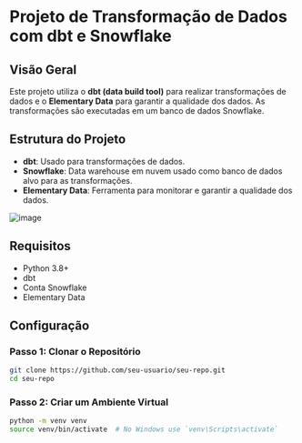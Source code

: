 # Projeto de Transformação de Dados com dbt e Snowflake

## Visão Geral

Este projeto utiliza o **dbt (data build tool)** para realizar transformações de dados e o **Elementary Data** para garantir a qualidade dos dados. As transformações são executadas em um banco de dados Snowflake.

## Estrutura do Projeto

- **dbt**: Usado para transformações de dados.
- **Snowflake**: Data warehouse em nuvem usado como banco de dados alvo para as transformações.
- **Elementary Data**: Ferramenta para monitorar e garantir a qualidade dos dados.

![image](https://github.com/EmanuelCarvalhoJunior/dbt_new_project/assets/91102378/ce77aa33-10d9-4fdb-a828-6343f6eb9c7f)


## Requisitos

- Python 3.8+
- dbt
- Conta Snowflake
- Elementary Data

## Configuração

### Passo 1: Clonar o Repositório

```bash
git clone https://github.com/seu-usuario/seu-repo.git
cd seu-repo
````
### Passo 2: Criar um Ambiente Virtual
```bash
python -m venv venv
source venv/bin/activate  # No Windows use `venv\Scripts\activate`
```
